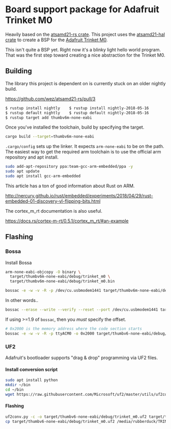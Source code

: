 # Board support package for Adafruit Trinket M0

Heavily based on the [atsamd21-rs crate](https://github.com/wez/atsamd21-rs).
This project uses the [atsamd21-hal crate](https://docs.rs/atsamd21-hal/latest/atsamd21_hal/) to create a BSP for the [Adafruit Trinket M0](https://learn.adafruit.com/adafruit-trinket-m0-circuitpython-arduino?view=all).

This isn't quite a BSP yet.
Right now it's a blinky light hello world program.
That was the first step toward creating a nice abstraction for the Trinket M0.

## Building

The library this project is dependent on is currently stuck on an older nightly build.

https://github.com/wez/atsamd21-rs/pull/3

```bash
$ rustup install nightly	$ rustup install nightly-2018-05-16
$ rustup default nightly	$ rustup default nightly-2018-05-16
$ rustup target add thumbv6m-none-eabi
```

Once you've installed the toolchain, build by specifying the target.

```bash
cargo build --target=thumbv6m-none-eabi
```

`.cargo/config` sets up the linker.
It expects `arm-none-eabi` to be on the path.
The easiest way to get the required arm toolchain is to use the official arm repository and apt install.

```bash
sudo add-apt-repository ppa:team-gcc-arm-embedded/ppa -y
sudo apt update
sudo apt install gcc-arm-embedded
```

This article has a ton of good information about Rust on ARM.

http://nercury.github.io/rust/embedded/experiments/2018/04/29/rust-embedded-01-discovery-vl-flipping-bits.html

The cortex_m_rt documentation is also useful.

https://docs.rs/cortex-m-rt/0.5.1/cortex_m_rt/#an-example


## Flashing

### Bossa

Install Bossa

```bash
arm-none-eabi-objcopy -O binary \
  target/thumbv6m-none-eabi/debug/trinket_m0 \
  target/thumbv6m-none-eabi/debug/trinket_m0.bin

bossac -e -w -v -R -p /dev/cu.usbmodem1441 target/thumbv6m-none-eabi/debug/trinket_m0.bin
```

In other words..

```bash
bossac --erase --write --verify --reset --port /dev/cu.usbmodem1441 target/thumbv6-none-eabi/debug/trinket_m0.bin
```

If using >=1.9 of `bossac`, then you *must* specify the offset.

```bash
# 0x2000 is the memory address where the code section starts
bossac -e -w -v -R -p ttyACM0 -o 0x2000 target/thumbv6-none-eabi/debug/trinket_m0.bin
```

### UF2

Adafruit's bootloader supports "drag & drop" programming via UF2 files.

#### Install conversion script

```bash
sudo apt install python
mkdir ~/bin
cd ~/bin
wget https://raw.githubusercontent.com/Microsoft/uf2/master/utils/uf2conv.py
```

#### Flashing

```bash
uf2conv.py -c -o target/thumbv6-none-eabi/debug/trinket_m0.uf2 target/thumbv6-none-eabi/debug/trinket_m0.bin
cp target/thumbv6-none-eabi/debug/trinket_m0.uf2 /media/rubberduck/TRINKETBOOT/
```
